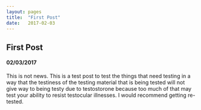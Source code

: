 ```yaml
---
layout: pages
title:  "First Post"
date:   2017-02-03
---
```


## First Post

#### 02/03/2017

This is not news. This is a test post to test the things that need testing in a way that the testiness of the testing material that is being tested will not give way to being testy due to testostorone because too much of that may test your ability to resist testocular illnesses. I would recommend getting re-tested.
